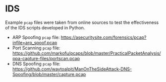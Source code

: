 # IDS

Example `pcap` files were taken from online sources to test the effectiveness of the IDS scripts developed in Python.
- ARP Spoofing `pcap` file: https://asecuritysite.com/forensics/pcap?infile=arp_spoof.pcap
- Port Scanning `pcap` file: https://github.com/markofu/pcaps/blob/master/PracticalPacketAnalysis/ppa-capture-files/portscan.pcap
- DNS Spoofing `pcap` file: https://github.com/waytoalpit/ManOnTheSideAttack-DNS-Spoofing/blob/master/capture.pcap